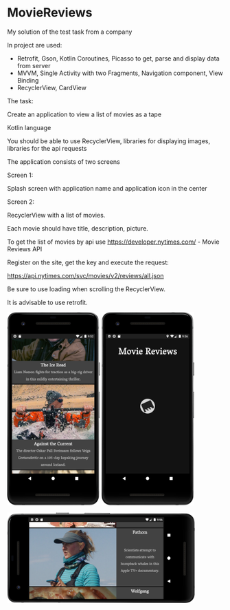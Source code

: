 # MovieReviews
My solution of the test task from a company

In project are used:

- Retrofit, Gson, Kotlin Coroutines, Picasso to get, parse and display data from server
- MVVM, Single Activity with two Fragments, Navigation component, View Binding
- RecyclerView, CardView

The task:

Create an application to view a list of movies as a tape

Kotlin language

You should be able to use RecyclerView, libraries for displaying images, libraries for the api requests

The application consists of two screens

Screen 1:

Splash screen with application name and application icon in the center

Screen 2:

RecyclerView with a list of movies.

Each movie should have title, description, picture.

To get the list of movies by api use https://developer.nytimes.com/ - Movie Reviews API

Register on the site, get the key and execute the request:

https://api.nytimes.com/svc/movies/v2/reviews/all.json

Be sure to use loading when scrolling the RecyclerView.

It is advisable to use retrofit.

<img src="device-2021-06-30-005320.png" width="216" heigth="384"> <img src="device-2021-06-30-005702.png" width="216" heigth="384">

<img src="device-2021-06-30-005622.png" width="437" heigth="247">
